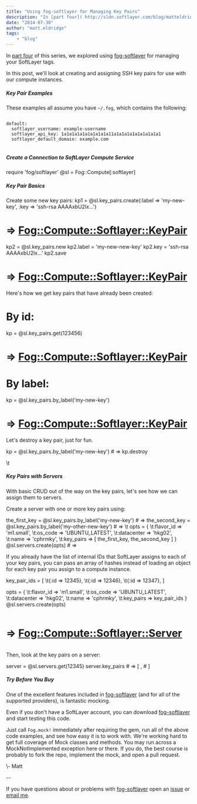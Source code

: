 ```yaml
---
title: "Using fog-softlayer for Managing Key Pairs"
description: "In [part four]( http://sldn.softlayer.com/blog/matteldridge/Using-fog-softlayer-Managing-DNS ) of this series, we explor"
date: "2014-07-30"
author: "matt.eldridge"
tags:
    - "blog"
---
```


In [part four]( http://sldn.softlayer.com/blog/matteldridge/Using-fog-softlayer-Managing-DNS ) of this series, we explored using [fog-softlayer](https://github.com/softlayer/fog-softlayer) for managing your SoftLayer tags.

In this post, we'll look at creating and assigning SSH key pairs for use with our compute instances.


##### Key Pair Examples

These examples all assume you have `~/.fog`, which contains the following:

   <code>
default:
  softlayer_username: example-username
  softlayer_api_key: 1a1a1a1a1a1a1a1a1a11a1a1a1a1a1a1a1a1a1 
  softlayer_default_domain: example.com
  </code>
  

##### Create a Connection to SoftLayer Compute Service

<ruby>
require 'fog/softlayer'
@sl = Fog::Compute[:softlayer]
</ruby><br>


##### Key Pair Basics

Create some new key pairs:
<ruby>
kp1 = @sl.key_pairs.create(:label => 'my-new-key', :key => 'ssh-rsa AAAAxbU2lx...')
# => <Fog::Compute::Softlayer::KeyPair>
kp2 = @sl.key_pairs.new
kp2.label = 'my-new-new-key'
kp2.key = 'ssh-rsa AAAAxbU2lx...'
kp2.save
# => <Fog::Compute::Softlayer::KeyPair>
</ruby>


Here's how we get key pairs that have already been created:
<ruby>
# By id:
kp = @sl.key_pairs.get(123456)
# => <Fog::Compute::Softlayer::KeyPair>

# By label:
kp = @sl.key_pairs.by_label('my-new-key')
# => <Fog::Compute::Softlayer::KeyPair>
</ruby>


Let's destroy a key pair, just for fun.

<ruby>
kp = @sl.key_pairs.by_label('my-new-key')
# => <Fog::Compute::Softlayer::KeyPair>
kp.destroy
</ruby><br>

\t
##### Key Pairs with Servers

With basic CRUD out of the way on the key pairs, let's see how we can assign them to servers.

Create a server with one or more key pairs using:

<ruby>
the_first_key = @sl.key_pairs.by_label('my-new-key')
# => <Fog::Compute::Softlayer::KeyPair>
the_second_key = @sl.key_pairs.by_label('my-other-new-key')
# => <Fog::Compute::Softlayer::KeyPair>
\t
opts = { 
\t:flavor_id => 'm1.small', 
\t:os_code => 'UBUNTU_LATEST', 
\t:datacenter => 'hkg02', 
\t:name => 'cphrmky', 
\t:key_pairs => [ the_first_key, the_second_key ]
}
@sl.servers.create(opts)
# => <Fog::Compute::Softlayer::Server>
</ruby>

If you already have the list of internal IDs that SoftLayer assigns to each of your key pairs, you can pass an array of hashes instead of loading an object for each key pair you assign to a compute instance.

<ruby>
key_pair_ids = [
\t{:id => 12345},
\t{:id => 12346},
\t{:id => 12347},
]

opts = { 
\t:flavor_id => 'm1.small', 
\t:os_code => 'UBUNTU_LATEST', 
\t:datacenter => 'hkg02', 
\t:name => 'cphrmky', 
\t:key_pairs => key_pair_ids
}
@sl.servers.create(opts)
# => <Fog::Compute::Softlayer::Server>

</ruby>

Then, look at the key pairs on a server:

<ruby>
server = @sl.servers.get(12345)
server.key_pairs
# => [ <Fog::Compute::Softlayer::Server>,
# <Fog::Compute::Softlayer::Server>]
</ruby><br>


##### Try Before You Buy

One of the excellent features included in [fog-softlayer](http://github.com/softlayer/fog-softlayer) (and for all of the supported providers), is fantastic mocking.

Even if you don't have a SoftLayer account, you can download [fog-softlayer](https://github.com/softlayer/fog-softlayer) and start testing this code.

Just call `Fog.mock!` immediately after requiring the gem, run all of the above code examples, and see how easy it is to work with. We're working hard to get full coverage of Mock classes and methods. You may run across a MockNotImplemented exception here or there. If you do, the best course is probably to fork the repo, implement the mock, and open a pull request. 

\\- Matt

--

If you have questions about or problems with [fog-softlayer](http://rubygems.org/gems/fog-softlayer) open an [issue](https://github.com/softlayer/fog-softlayer/issues) or [email me](mailto:matt.eldridge@us.ibm.com?subject=fog-softlayer).


